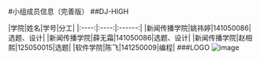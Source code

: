 #小组成员信息（完善版）
##DJ-HIGH

|学院|姓名|学号|分工|
|:----:|:----:|:------:|
|新闻传播学院|姚祎婷|141050086|选题、设计|
|新闻传播学院|薛无霜|141050086|选题、设计|
|新闻传播学院|赵相熙|125050015|选题|
|软件学院|陈飞|141250009|编程|
###LOGO
![image](G:\Desktop\DJ)
